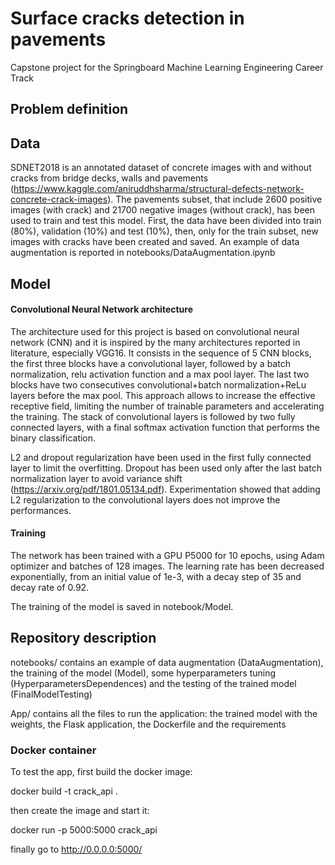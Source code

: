 # Surface cracks detection in pavements

Capstone project for the Springboard Machine Learning Engineering Career Track

## Problem definition



## Data

SDNET2018 is an annotated dataset of concrete images with and without cracks from bridge decks, walls and pavements (https://www.kaggle.com/aniruddhsharma/structural-defects-network-concrete-crack-images). The pavements subset, that include 2600 positive images (with crack) and 21700 negative images (without crack),      has been used to train and test this model. First, the data have been divided into train (80%), validation (10%) and test (10%), then, only for the train subset, new images with cracks have been created and saved. An example of data augmentation is reported in notebooks/DataAugmentation.ipynb  

## Model

#### Convolutional Neural Network architecture

The architecture used for this project is based on convolutional neural network (CNN) and it is inspired by the many architectures reported in literature, especially VGG16. It consists in the sequence of 5 CNN blocks, the first three blocks have a convolutional layer, followed by a batch normalization, relu activation function and a max pool layer. The last two blocks have two consecutives convolutional+batch normalization+ReLu layers before the max pool. This approach allows to increase the effective receptive field, limiting the number of trainable parameters and accelerating the training.
The stack of convolutional layers is followed by two fully connected layers, with a final softmax activation function that performs the binary classification.

L2 and dropout regularization have been used in the first fully connected layer to limit the overfitting. Dropout has been used only after the last batch normalization layer to avoid variance shift (https://arxiv.org/pdf/1801.05134.pdf). Experimentation showed that adding L2 regularization to the convolutional layers does not improve the performances.

#### Training

The network has been trained with a GPU P5000 for 10 epochs, using Adam optimizer and batches of 128 images. The learning rate has been decreased exponentially, from an initial value of 1e-3, with a decay step of 35 and decay rate of 0.92.
 
The training of the model is saved in notebook/Model.

## Repository description

notebooks/ contains an example of data augmentation (DataAugmentation), the training of the model (Model), some hyperparameters tuning (HyperparametersDependences) and the testing of the trained model (FinalModelTesting)

App/ contains all the files to run the application: the trained model with the weights, the Flask application, the Dockerfile and the requirements

### Docker container

To test the app, first build the docker image:

docker build -t crack_api .

then create the image and start it:

docker run -p 5000:5000 crack_api

finally go to http://0.0.0.0:5000/
